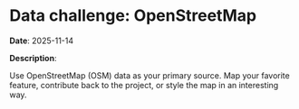 # Data challenge: OpenStreetMap

**Date**: 2025-11-14

**Description**:

Use OpenStreetMap (OSM) data as your primary source. Map your favorite feature, contribute back to the project, or style the map in an interesting way.
